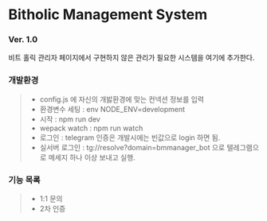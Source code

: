 # Bitholic Management System
### Ver. 1.0

비트 홀릭 관리자 페이지에서 구현하지 않은 관리가 필요한 시스템을 여기에 추가한다.

### 개발환경
> * config.js 에 자신의 개밣환경에 맞는 컨넥션 정보를 입력
> * 환경변수 세팅 : env NODE_ENV=development
> * 시작 : npm run dev
> * wepack watch : npm run watch
> * 로그인 : telegram 인증은 개발시에는 빈값으로 login 하면 됨.
> * 실서버 로그인 : tg://resolve?domain=bmmanager_bot 으로 텔레그램으로 메세지 하나 이상 보내고 실행.

### 기능 목록
> * 1:1 문의
> * 2차 인증